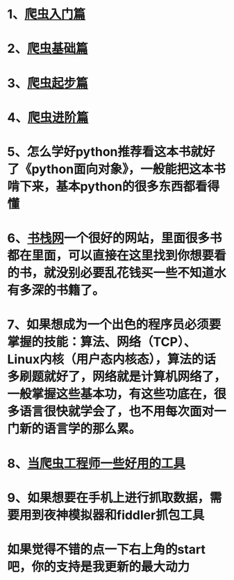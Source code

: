 # 1、[爬虫入门篇](https://github.com/13060923171/pachong/tree/master/%E7%88%AC%E8%99%AB%E4%B9%8B%E5%85%A5%E9%97%A8%E7%AF%87)



# 2、[爬虫基础篇](https://github.com/13060923171/Crawl/tree/master/%E7%88%AC%E8%99%AB%E4%B9%8B%E5%9F%BA%E7%A1%80%E7%AF%87)

# 3、[爬虫起步篇](https://github.com/13060923171/Crawl/tree/master/%E7%88%AC%E8%99%AB%E4%B9%8B%E8%B5%B7%E6%AD%A5%E7%AF%87)

# 4、[爬虫进阶篇](https://github.com/13060923171/Crawl/tree/master/%E7%88%AC%E8%99%AB%E4%B9%8B%E8%BF%9B%E9%98%B6%E7%AF%87)

# 5、怎么学好python推荐看这本书就好了《python面向对象》，一般能把这本书啃下来，基本python的很多东西都看得懂

# 6、[书栈网](https://www.bookstack.cn/)一个很好的网站，里面很多书都在里面，可以直接在这里找到你想要看的书，就没别必要乱花钱买一些不知道水有多深的书籍了。

# 7、如果想成为一个出色的程序员必须要掌握的技能：算法、网络（TCP）、Linux内核（用户态内核态），算法的话多刷题就好了，网络就是计算机网络了，一般掌握这些基本功，有这些功底在，很多语言很快就学会了，也不用每次面对一门新的语言学的那么累。

# 8、[当爬虫工程师一些好用的工具](https://mp.weixin.qq.com/s/4KCQ76NyZXZ9EbS_8gToVw)

# 9、如果想要在手机上进行抓取数据，需要用到夜神模拟器和fiddler抓包工具

# 如果觉得不错的点一下右上角的start吧，你的支持是我更新的最大动力